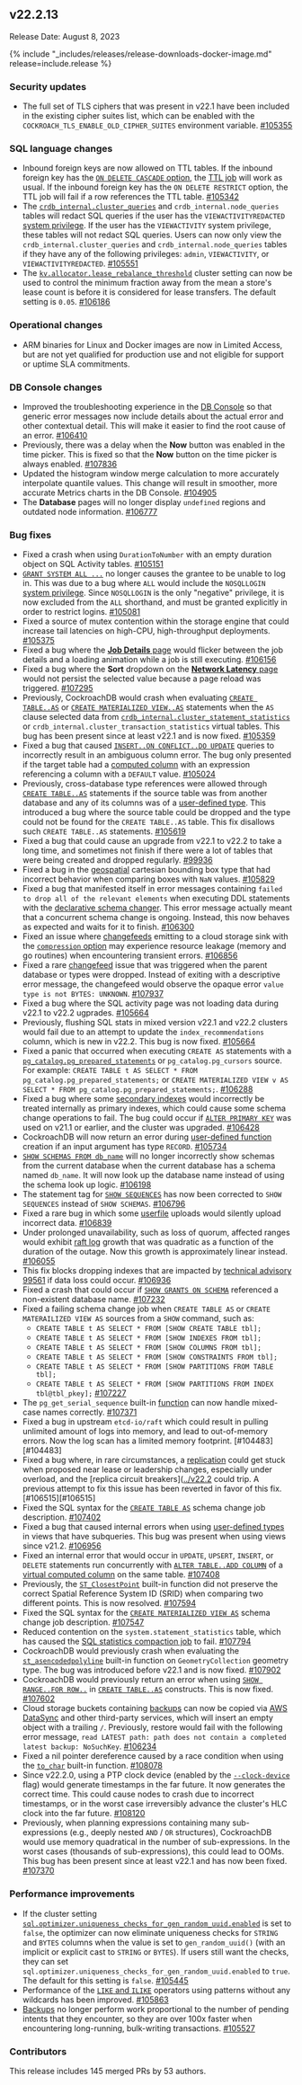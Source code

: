 ## v22.2.13

Release Date: August 8, 2023

{% include "_includes/releases/release-downloads-docker-image.md" release=include.release %}

<h3 id="v22-2-13-security-updates">Security updates</h3>

- The full set of TLS ciphers that was present in v22.1 have been included in the existing cipher suites list, which can be enabled with the `COCKROACH_TLS_ENABLE_OLD_CIPHER_SUITES` environment variable. [#105355][#105355]

<h3 id="v22-2-13-sql-language-changes">SQL language changes</h3>

- Inbound foreign keys are now allowed on TTL tables. If the inbound foreign key has the [`ON DELETE CASCADE` option](https://www.cockroachlabs.com/docs/v22.2/foreign-key#foreign-key-actions), the [TTL job](https://www.cockroachlabs.com/docs/v22.2/row-level-ttl#view-running-ttl-jobs) will work as usual. If the inbound foreign key has the `ON DELETE RESTRICT` option, the TTL job will fail if a row references the TTL table. [#105342][#105342]
- The [`crdb_internal.cluster_queries`](https://www.cockroachlabs.com/docs/v22.2/crdb-internal) and `crdb_internal.node_queries` tables will redact SQL queries if the user has the `VIEWACTIVITYREDACTED` [system privilege](https://www.cockroachlabs.com/docs/v22.2/security-reference/authorization#supported-privileges). If the user has the `VIEWACTIVITY` system privilege, these tables will not redact SQL queries. Users can now only view the `crdb_internal.cluster_queries` and `crdb_internal.node_queries` tables if they have any of the following privileges: `admin`, `VIEWACTIVITY`, or `VIEWACTIVITYREDACTED`. [#105551][#105551]
- The [`kv.allocator.lease_rebalance_threshold`](https://www.cockroachlabs.com/docs/v22.2/cluster-settings) cluster setting can now be used to control the minimum fraction away from the mean a store's lease count is before it is considered for lease transfers. The default setting is `0.05`. [#106186][#106186]

<h3 id="v22-2-13-operational-changes">Operational changes</h3>

- ARM binaries for Linux and Docker images are now in Limited Access, but are not yet qualified for production use and not eligible for support or uptime SLA commitments.

<h3 id="v22-2-13-db-console-changes">DB Console changes</h3>

- Improved the troubleshooting experience in the [DB Console](https://www.cockroachlabs.com/docs/v22.2/ui-overview) so that generic error messages now include details about the actual error and other contextual detail. This will make it easier to find the root cause of an error. [#106410][#106410]
- Previously, there was a delay when the **Now** button was enabled in the time picker. This is fixed so that the **Now** button on the time picker is always enabled. [#107836][#107836]
- Updated the histogram window merge calculation to more accurately interpolate quantile values. This change will result in smoother, more accurate Metrics charts in the DB Console. [#104905][#104905]
- The **Database** pages will no longer display `undefined` regions and outdated node information. [#106777][#106777]

<h3 id="v22-2-13-bug-fixes">Bug fixes</h3>

- Fixed a crash when using `DurationToNumber` with an empty duration object on SQL Activity tables. [#105151][#105151]
- [`GRANT SYSTEM ALL ...`](https://www.cockroachlabs.com/docs/v22.2/grant) no longer causes the grantee to be unable to log in. This was due to a bug where `ALL` would include the `NOSQLLOGIN` [system privilege](https://www.cockroachlabs.com/docs/v22.2/security-reference/authorization#supported-privileges). Since `NOSQLLOGIN` is the only "negative" privilege, it is now excluded from the `ALL` shorthand, and must be granted explicitly in order to restrict logins. [#105081][#105081]
- Fixed a source of mutex contention within the storage engine that could increase tail latencies on high-CPU, high-throughput deployments. [#105375][#105375]
- Fixed a bug where the [**Job Details** page](https://www.cockroachlabs.com/docs/v22.2/ui-jobs-page#job-details) would flicker between the job details and a loading animation while a job is still executing. [#106156][#106156]
- Fixed a bug where the **Sort** dropdown on the [**Network Latency** page](https://www.cockroachlabs.com/docs/v22.2/ui-network-latency-page) would not persist the selected value because a page reload was triggered. [#107295][#107295]
- Previously, CockroachDB would crash when evaluating [`CREATE TABLE..AS`](https://www.cockroachlabs.com/docs/v22.2/create-table-as) or [`CREATE MATERIALIZED VIEW..AS`](https://www.cockroachlabs.com/docs/v22.2/create-view) statements when the `AS` clause selected data from [`crdb_internal.cluster_statement_statistics`](https://www.cockroachlabs.com/docs/v22.2/crdb-internal) or `crdb_internal.cluster_transaction_statistics` virtual tables. This bug has been present since at least v22.1 and is now fixed. [#105359][#105359]
- Fixed a bug that caused [`INSERT..ON CONFLICT..DO UPDATE`](https://www.cockroachlabs.com/docs/v22.2/insert#on-conflict-clause) queries to incorrectly result in an ambiguous column error. The bug only presented if the target table had a [computed column](https://www.cockroachlabs.com/docs/v22.2/computed-columns) with an expression referencing a column with a `DEFAULT` value. [#105024][#105024]
- Previously, cross-database type references were allowed through [`CREATE TABLE..AS`](https://www.cockroachlabs.com/docs/v22.2/create-table-as) statements if the source table was from another database and any of its columns was of a [user-defined type](https://www.cockroachlabs.com/docs/v22.2/create-type). This introduced a bug where the source table could be dropped and the type could not be found for the `CREATE TABLE..AS` table. This fix disallows such `CREATE TABLE..AS` statements. [#105619][#105619]
- Fixed a bug that could cause an upgrade from v22.1 to v22.2 to take a long time, and sometimes not finish if there were a lot of tables that were being created and dropped regularly. [#99936][#99936]
- Fixed a bug in the [geospatial](https://www.cockroachlabs.com/docs/v22.2/spatial-indexes#how-cockroachdbs-spatial-indexing-works) cartesian bounding box type that had incorrect behavior when comparing boxes with `NaN` values. [#105829][#105829]
- Fixed a bug that manifested itself in error messages containing `failed to drop all of the relevant elements` when executing DDL statements with the [declarative schema changer](https://www.cockroachlabs.com/docs/v22.2/online-schema-changes#declarative-schema-changer). This error message actually meant that a concurrent schema change is ongoing. Instead, this now behaves as expected and waits for it to finish. [#106300][#106300]
- Fixed an issue where [changefeeds](https://www.cockroachlabs.com/docs/v22.2/change-data-capture-overview) emitting to a cloud storage sink with the [`compression` option](https://www.cockroachlabs.com/docs/v22.2/create-changefeed#compression-opt) may experience resource leakage (memory and go routines) when encountering transient errors. [#106856][#106856]
- Fixed a rare [changefeed](https://www.cockroachlabs.com/docs/v22.2/change-data-capture-overview) issue that was triggered when the parent database or types were dropped. Instead of exiting with a descriptive error message, the changefeed would observe the opaque error `value type is not BYTES: UNKNOWN`. [#107937][#107937]
- Fixed a bug where the SQL activity page was not loading data during v22.1 to v22.2 ugprades. [#105664][#105664]
- Previously, flushing SQL stats in mixed version v22.1 and v22.2 clusters would fail due to an attempt to update the `index_recommendations` column, which is new in v22.2. This bug is now fixed. [#105664][#105664]
- Fixed a panic that occurred when executing `CREATE AS` statements with a [`pg_catalog.pg_prepared_statements`](https://www.cockroachlabs.com/docs/v22.2/pg-catalog) or `pg_catalog.pg_cursors` source. For example: `CREATE TABLE t AS SELECT * FROM pg_catalog.pg_prepared_statements;` or `CREATE MATERIALIZED VIEW v AS SELECT * FROM pg_catalog.pg_prepared_statements;`. [#106288][#106288]
- Fixed a bug where some [secondary indexes](https://www.cockroachlabs.com/docs/v22.2/schema-design-indexes) would incorrectly be treated internally as primary indexes, which could cause some schema change operations to fail. The bug could occur if [`ALTER PRIMARY KEY`](https://www.cockroachlabs.com/docs/v22.2/alter-table#alter-primary-key) was used on v21.1 or earlier, and the cluster was upgraded. [#106428][#106428]
- CockroachDB will now return an error during [user-defined function](https://www.cockroachlabs.com/docs/v22.2/user-defined-functions) creation if an input argument has type `RECORD`. [#105734][#105734]
- [`SHOW SCHEMAS FROM db_name`](https://www.cockroachlabs.com/docs/v22.2/show-schemas) will no longer incorrectly show schemas from the current database when the current database has a schema named `db_name`. It will now look up the database name instead of using the schema look up logic. [#106198][#106198]
- The statement tag for [`SHOW SEQUENCES`](https://www.cockroachlabs.com/docs/v22.2/show-sequences) has now been corrected to `SHOW SEQUENCES` instead of `SHOW SCHEMAS`. [#106796][#106796]
- Fixed a rare bug in which some [userfile](https://www.cockroachlabs.com/docs/v22.2/use-userfile-storage) uploads would silently upload incorrect data. [#106839][#106839]
- Under prolonged unavailability, such as loss of quorum, affected ranges would exhibit [raft log](https://www.cockroachlabs.com/docs/v22.2/architecture/replication-layer#raft-logs) growth that was quadratic as a function of the duration of the outage. Now this growth is approximately linear instead. [#106055][#106055]
- This fix blocks dropping indexes that are impacted by [technical advisory 99561](https://www.cockroachlabs.com/docs/advisories/a99561) if data loss could occur. [#106936][#106936]
- Fixed a crash that could occur if [`SHOW GRANTS ON SCHEMA`](https://www.cockroachlabs.com/docs/v22.2/show-grants) referenced a non-existent database name. [#107232][#107232]
- Fixed a failing schema change job when `CREATE TABLE AS` or `CREATE MATERAILIZED VIEW AS` sources from a `SHOW` command, such as:
    - `CREATE TABLE t AS SELECT * FROM [SHOW CREATE TABLE tbl];`
    - `CREATE TABLE t AS SELECT * FROM [SHOW INDEXES FROM tbl];`
    - `CREATE TABLE t AS SELECT * FROM [SHOW COLUMNS FROM tbl];`
    - `CREATE TABLE t AS SELECT * FROM [SHOW CONSTRAINTS FROM tbl];`
    - `CREATE TABLE t AS SELECT * FROM [SHOW PARTITIONS FROM TABLE tbl];`
    - `CREATE TABLE t AS SELECT * FROM [SHOW PARTITIONS FROM INDEX tbl@tbl_pkey];` [#107227][#107227]
- The `pg_get_serial_sequence` built-in [function](https://www.cockroachlabs.com/docs/v22.2/functions-and-operators) can now handle mixed-case names correctly. [#107371][#107371]
- Fixed a bug in upstream `etcd-io/raft` which could result in pulling unlimited amount of logs into memory, and lead to out-of-memory errors. Now the log scan has a limited memory footprint. [#104483][#104483]
- Fixed a bug where, in rare circumstances, a [replication](https://cockroachlabs.com/docs/v22.2/architecture/replication-layer) could get stuck when proposed near lease or leadership changes, especially under overload, and the [replica circuit breakers]([../v22.2](https://cockroachlabs.com/docs/v22.2/architecture/replication-layer#per-replica-circuit-breakers) could trip. A previous attempt to fix this issue has been reverted in favor of this fix. [#106515][#106515]
- Fixed the SQL syntax for the [`CREATE TABLE AS`](https://www.cockroachlabs.com/docs/v22.2/create-table-as) schema change job description. [#107402][#107402]
- Fixed a bug that caused internal errors when using [user-defined types](https://www.cockroachlabs.com/docs/v22.2/create-type) in views that have subqueries. This bug was present when using views since v21.2. [#106956][#106956]
- Fixed an internal error that would occur in `UPDATE`, `UPSERT`, `INSERT`, or `DELETE` statements run concurrently with [`ALTER TABLE..ADD COLUMN`](https://www.cockroachlabs.com/docs/v22.2/alter-table#add-column) of a [virtual computed column](https://www.cockroachlabs.com/docs/v22.2/computed-columns) on the same table. [#107408][#107408]
- Previously, the [`ST_ClosestPoint`](https://www.cockroachlabs.com/docs/v22.2/functions-and-operators#spatial-functions) built-in function did not preserve the correct Spatial Reference System ID (SRID) when comparing two different points. This is now resolved. [#107594][#107594]
- Fixed the SQL syntax for the [`CREATE MATERIALIZED VIEW AS`](https://www.cockroachlabs.com/docs/v22.2/create-view) schema change job description. [#107547][#107547]
- Reduced contention on the `system.statement_statistics` table, which has caused the [SQL statistics compaction job](https://www.cockroachlabs.com/docs/v22.2/show-jobs#show-automatic-jobs) to fail. [#107794][#107794]
- CockroachDB would previously crash when evaluating the [`st_asencodedpolyline`](https://www.cockroachlabs.com/docs/v22.2/functions-and-operators#spatial-functions) built-in function on `GeometryCollection` geometry type. The bug was introduced before v22.1 and is now fixed. [#107902][#107902]
- CockroachDB would previously return an error when using [`SHOW RANGE..FOR ROW..`](https://www.cockroachlabs.com/docs/v22.2/show-range-for-row) in [`CREATE TABLE..AS`](https://www.cockroachlabs.com/docs/v22.2/create-table-as) constructs. This is now fixed. [#107602][#107602]
- Cloud storage buckets containing [backups](https://www.cockroachlabs.com/docs/v22.2/backup-and-restore-overview) can now be copied via [AWS DataSync](https://aws.amazon.com/datasync/) and other third-party services, which will insert an empty object with a trailing `/`. Previously, restore would fail with the following error message, `read LATEST path: path does not contain a completed latest backup: NoSuchKey`. [#106234][#106234]
- Fixed a nil pointer dereference caused by a race condition when using the [`to_char`](https://www.cockroachlabs.com/docs/v22.2/functions-and-operators#date-and-time-functions) built-in function. [#108078][#108078]
- Since v22.2.0, using a PTP clock device (enabled by the [`--clock-device`](https://www.cockroachlabs.com/docs/v22.2/cockroach-start#general) flag) would generate timestamps in the far future. It now generates the correct time. This could cause nodes to crash due to incorrect timestamps, or in the worst case irreversibly advance the cluster's HLC clock into the far future. [#108120][#108120]
- Previously, when planning expressions containing many sub-expressions (e.g., deeply nested `AND` / `OR` structures), CockroachDB would use memory quadratical in the number of sub-expressions. In the worst cases (thousands of sub-expressions), this could lead to OOMs. This bug has been present since at least v22.1 and has now been fixed. [#107370][#107370]

<h3 id="v22-2-13-performance-improvements">Performance improvements</h3>

- If the cluster setting [`sql.optimizer.uniqueness_checks_for_gen_random_uuid.enabled`](https://www.cockroachlabs.com/docs/v22.2/cluster-settings) is set to `false`, the optimizer can now eliminate uniqueness checks for `STRING` and `BYTES` columns when the value is set to `gen_random_uuid()` (with an implicit or explicit cast to `STRING` or `BYTES`). If users still want the checks, they can set `sql.optimizer.uniqueness_checks_for_gen_random_uuid.enabled` to `true`. The default for this setting is `false`. [#105445][#105445]
- Performance of the [`LIKE` and `ILIKE`](https://www.cockroachlabs.com/docs/v22.2/functions-and-operators#operators) operators using patterns without any wildcards has been improved. [#105863][#105863]
- [Backups](https://www.cockroachlabs.com/docs/v22.2/backup-and-restore-overview) no longer perform work proportional to the number of pending intents that they encounter, so they are over 100x faster when encountering long-running, bulk-writing transactions. [#105527][#105527]

<h3 id="v22-2-13-contributors">Contributors</h3>

This release includes 145 merged PRs by 53 authors.

</div>

[#104905]: https://github.com/cockroachdb/cockroach/pull/104905
[#105024]: https://github.com/cockroachdb/cockroach/pull/105024
[#105081]: https://github.com/cockroachdb/cockroach/pull/105081
[#105151]: https://github.com/cockroachdb/cockroach/pull/105151
[#105310]: https://github.com/cockroachdb/cockroach/pull/105310
[#105342]: https://github.com/cockroachdb/cockroach/pull/105342
[#105355]: https://github.com/cockroachdb/cockroach/pull/105355
[#105359]: https://github.com/cockroachdb/cockroach/pull/105359
[#105375]: https://github.com/cockroachdb/cockroach/pull/105375
[#105445]: https://github.com/cockroachdb/cockroach/pull/105445
[#105527]: https://github.com/cockroachdb/cockroach/pull/105527
[#105551]: https://github.com/cockroachdb/cockroach/pull/105551
[#105619]: https://github.com/cockroachdb/cockroach/pull/105619
[#105664]: https://github.com/cockroachdb/cockroach/pull/105664
[#105734]: https://github.com/cockroachdb/cockroach/pull/105734
[#105829]: https://github.com/cockroachdb/cockroach/pull/105829
[#105863]: https://github.com/cockroachdb/cockroach/pull/105863
[#106055]: https://github.com/cockroachdb/cockroach/pull/106055
[#106156]: https://github.com/cockroachdb/cockroach/pull/106156
[#106186]: https://github.com/cockroachdb/cockroach/pull/106186
[#106198]: https://github.com/cockroachdb/cockroach/pull/106198
[#106234]: https://github.com/cockroachdb/cockroach/pull/106234
[#106288]: https://github.com/cockroachdb/cockroach/pull/106288
[#106300]: https://github.com/cockroachdb/cockroach/pull/106300
[#106410]: https://github.com/cockroachdb/cockroach/pull/106410
[#106428]: https://github.com/cockroachdb/cockroach/pull/106428
[#106708]: https://github.com/cockroachdb/cockroach/pull/106708
[#106777]: https://github.com/cockroachdb/cockroach/pull/106777
[#106796]: https://github.com/cockroachdb/cockroach/pull/106796
[#106839]: https://github.com/cockroachdb/cockroach/pull/106839
[#106856]: https://github.com/cockroachdb/cockroach/pull/106856
[#106936]: https://github.com/cockroachdb/cockroach/pull/106936
[#106956]: https://github.com/cockroachdb/cockroach/pull/106956
[#107063]: https://github.com/cockroachdb/cockroach/pull/107063
[#107227]: https://github.com/cockroachdb/cockroach/pull/107227
[#107232]: https://github.com/cockroachdb/cockroach/pull/107232
[#107295]: https://github.com/cockroachdb/cockroach/pull/107295
[#107370]: https://github.com/cockroachdb/cockroach/pull/107370
[#107371]: https://github.com/cockroachdb/cockroach/pull/107371
[#107402]: https://github.com/cockroachdb/cockroach/pull/107402
[#107408]: https://github.com/cockroachdb/cockroach/pull/107408
[#107547]: https://github.com/cockroachdb/cockroach/pull/107547
[#107594]: https://github.com/cockroachdb/cockroach/pull/107594
[#107602]: https://github.com/cockroachdb/cockroach/pull/107602
[#107794]: https://github.com/cockroachdb/cockroach/pull/107794
[#107836]: https://github.com/cockroachdb/cockroach/pull/107836
[#107902]: https://github.com/cockroachdb/cockroach/pull/107902
[#107937]: https://github.com/cockroachdb/cockroach/pull/107937
[#108061]: https://github.com/cockroachdb/cockroach/pull/108061
[#108078]: https://github.com/cockroachdb/cockroach/pull/108078
[#108120]: https://github.com/cockroachdb/cockroach/pull/108120
[#99936]: https://github.com/cockroachdb/cockroach/pull/99936
